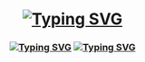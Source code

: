 <h1 align="center"><a href="https://git.io/typing-svg"><img src="https://readme-typing-svg.herokuapp.com?font=Fira+Code&weight=700&size=28&pause=1000&color=9A00F7&center=true&repeat=false&width=435&lines=Hi+there%2C+I'm+Alex" alt="Typing SVG" /></a></h1>
<h3 align="center"><a href="https://git.io/typing-svg"><img src="https://readme-typing-svg.herokuapp.com?font=Fira+Code&weight=500&pause=1000&color=9A00F7&center=true&repeat=false&width=435&lines=ITMO+BT+Student+Bachelor+%E2%99%A8%EF%B8%8F" alt="Typing SVG" /></a>
<a href="https://git.io/typing-svg"><img src="https://readme-typing-svg.herokuapp.com?font=Fira+Code&weight=500&pause=1000&color=9A00F7&center=true&repeat=false&width=435&lines=P3112+%5Cu2764+group" alt="Typing SVG" /></a>
</h3>

